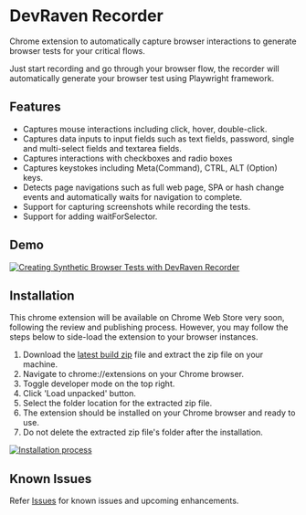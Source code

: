 # DevRaven Recorder

Chrome extension to automatically capture browser interactions to generate browser tests for your critical flows.

Just start recording and go through your browser flow, the recorder will automatically generate your browser test using Playwright framework.

## Features

- Captures mouse interactions including click, hover, double-click.
- Captures data inputs to input fields such as text fields, password, single and multi-select fields and textarea fields.
- Captures interactions with checkboxes and radio boxes
- Captures keystokes including Meta(Command), CTRL, ALT (Option) keys.
- Detects page navigations such as full web page, SPA or hash change events and automatically waits for navigation to complete.
- Support for capturing screenshots while recording the tests.
- Support for adding waitForSelector.

## Demo

[![Creating Synthetic Browser Tests with DevRaven Recorder](http://img.youtube.com/vi/9-xEG2Q4Pjc/0.jpg)](http://www.youtube.com/watch?v=9-xEG2Q4Pjc "Creating Synthetic Browser Tests with DevRaven Recorder")

## Installation

This chrome extension will be available on Chrome Web Store very soon, following the review and publishing process. However, you may follow the steps below to side-load the extension to your browser instances.

1. Download the [latest build zip](https://github.com/devraven-io/devraven-recorder/releases/latest/download/build.zip) file and extract the zip file on your machine. 
2. Navigate to chrome://extensions on your Chrome browser.
3. Toggle developer mode on the top right.
4. Click 'Load unpacked' button.
5. Select the folder location for the extracted zip file.
6. The extension should be installed on your Chrome browser and ready to use.
7. Do not delete the extracted zip file's folder after the installation.

[![Installation process](http://img.youtube.com/vi/VALhWGco4JY/0.jpg)](http://www.youtube.com/watch?v=VALhWGco4JY "DevRaven Recorder Installation")

## Known Issues

Refer [Issues](https://github.com/devraven-io/devraven-recorder/issues) for known issues and upcoming enhancements.
